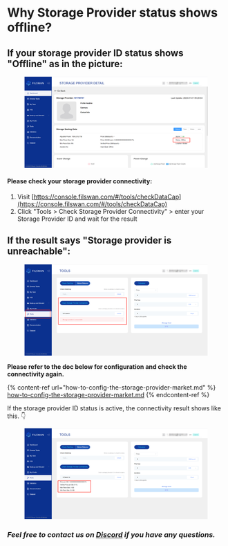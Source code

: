 # Why Storage Provider status shows offline?

## **If your storage provider ID status shows "Offline" as in the picture:**

<figure><img src="../../.gitbook/assets/image (4).png" alt=""><figcaption></figcaption></figure>

#### Please check your storage provider connectivity:

1. Visit [https://console.filswan.com/#/tools/checkDataCap](https://console.filswan.com/#/tools/checkDataCap)
2. Click "Tools > Check Storage Provider Connectivity" > enter your Storage Provider ID and wait for the result

## If the result says "Storage provider is unreachable":&#x20;

<figure><img src="../../.gitbook/assets/image (1) (2).png" alt=""><figcaption></figcaption></figure>

**Please refer to the doc below for configuration and check the connectivity again.**

{% content-ref url="how-to-config-the-storage-provider-market.md" %}
[how-to-config-the-storage-provider-market.md](how-to-config-the-storage-provider-market.md)
{% endcontent-ref %}

If the storage provider ID status is active, the connectivity result shows like this. 👇

<figure><img src="../../.gitbook/assets/image (9) (2).png" alt=""><figcaption></figcaption></figure>

### _**Feel free to contact us on**_ [_**Discord**_](https://filswan.com/discord) _**if you have any questions.**_
